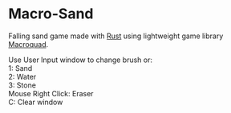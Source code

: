 # Macro-Sand

Falling sand game made with [Rust](https://www.rust-lang.org/) using lightweight game library [Macroquad](https://macroquad.rs/).

Use User Input window to change brush or: <br />
1: Sand <br />
2: Water <br />
3: Stone <br />
Mouse Right Click: Eraser <br />
C: Clear window <br />
